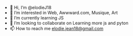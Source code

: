 - 👋 Hi, I’m @elodieJ18
- 👀 I’m interested in Web, Awwward.com, Musique, Art
- 🌱 I’m currently learning JS
- 💞️ I’m looking to collaborate on Learning more js and pyton
- 📫 How to reach me elodie.jean18@gmail.com

<!---
elodieJ18/elodieJ18 is a ✨ special ✨ repository because its `README.md` (this file) appears on your GitHub profile.
You can click the Preview link to take a look at your changes.
--->
